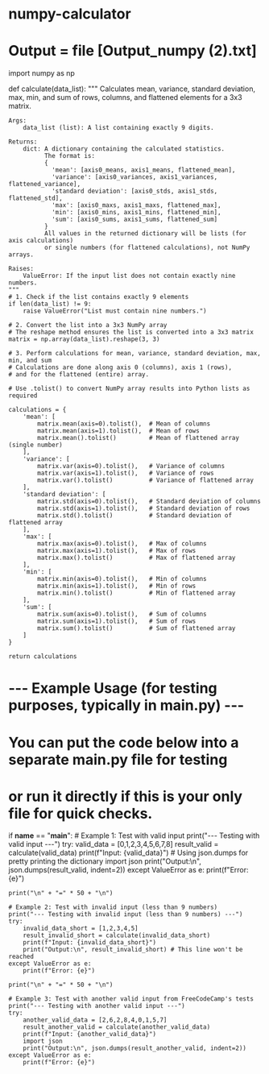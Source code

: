 # numpy-calculator
# Output = file [Output_numpy (2).txt]

import numpy as np

def calculate(data_list):
    """
    Calculates mean, variance, standard deviation, max, min, and sum
    of rows, columns, and flattened elements for a 3x3 matrix.

    Args:
        data_list (list): A list containing exactly 9 digits.

    Returns:
        dict: A dictionary containing the calculated statistics.
              The format is:
              {
                'mean': [axis0_means, axis1_means, flattened_mean],
                'variance': [axis0_variances, axis1_variances, flattened_variance],
                'standard deviation': [axis0_stds, axis1_stds, flattened_std],
                'max': [axis0_maxs, axis1_maxs, flattened_max],
                'min': [axis0_mins, axis1_mins, flattened_min],
                'sum': [axis0_sums, axis1_sums, flattened_sum]
              }
              All values in the returned dictionary will be lists (for axis calculations)
              or single numbers (for flattened calculations), not NumPy arrays.

    Raises:
        ValueError: If the input list does not contain exactly nine numbers.
    """
    # 1. Check if the list contains exactly 9 elements
    if len(data_list) != 9:
        raise ValueError("List must contain nine numbers.")

    # 2. Convert the list into a 3x3 NumPy array
    # The reshape method ensures the list is converted into a 3x3 matrix
    matrix = np.array(data_list).reshape(3, 3)

    # 3. Perform calculations for mean, variance, standard deviation, max, min, and sum
    # Calculations are done along axis 0 (columns), axis 1 (rows),
    # and for the flattened (entire) array.
    
    # Use .tolist() to convert NumPy array results into Python lists as required
    
    calculations = {
        'mean': [
            matrix.mean(axis=0).tolist(),  # Mean of columns
            matrix.mean(axis=1).tolist(),  # Mean of rows
            matrix.mean().tolist()         # Mean of flattened array (single number)
        ],
        'variance': [
            matrix.var(axis=0).tolist(),   # Variance of columns
            matrix.var(axis=1).tolist(),   # Variance of rows
            matrix.var().tolist()          # Variance of flattened array
        ],
        'standard deviation': [
            matrix.std(axis=0).tolist(),   # Standard deviation of columns
            matrix.std(axis=1).tolist(),   # Standard deviation of rows
            matrix.std().tolist()          # Standard deviation of flattened array
        ],
        'max': [
            matrix.max(axis=0).tolist(),   # Max of columns
            matrix.max(axis=1).tolist(),   # Max of rows
            matrix.max().tolist()          # Max of flattened array
        ],
        'min': [
            matrix.min(axis=0).tolist(),   # Min of columns
            matrix.min(axis=1).tolist(),   # Min of rows
            matrix.min().tolist()          # Min of flattened array
        ],
        'sum': [
            matrix.sum(axis=0).tolist(),   # Sum of columns
            matrix.sum(axis=1).tolist(),   # Sum of rows
            matrix.sum().tolist()          # Sum of flattened array
        ]
    }

    return calculations

# --- Example Usage (for testing purposes, typically in main.py) ---
# You can put the code below into a separate main.py file for testing
# or run it directly if this is your only file for quick checks.

if __name__ == "__main__":
    # Example 1: Test with valid input
    print("--- Testing with valid input ---")
    try:
        valid_data = [0,1,2,3,4,5,6,7,8]
        result_valid = calculate(valid_data)
        print(f"Input: {valid_data}")
        # Using json.dumps for pretty printing the dictionary
        import json
        print("Output:\n", json.dumps(result_valid, indent=2))
    except ValueError as e:
        print(f"Error: {e}")

    print("\n" + "=" * 50 + "\n")

    # Example 2: Test with invalid input (less than 9 numbers)
    print("--- Testing with invalid input (less than 9 numbers) ---")
    try:
        invalid_data_short = [1,2,3,4,5]
        result_invalid_short = calculate(invalid_data_short)
        print(f"Input: {invalid_data_short}")
        print("Output:\n", result_invalid_short) # This line won't be reached
    except ValueError as e:
        print(f"Error: {e}")

    print("\n" + "=" * 50 + "\n")

    # Example 3: Test with another valid input from FreeCodeCamp's tests
    print("--- Testing with another valid input ---")
    try:
        another_valid_data = [2,6,2,8,4,0,1,5,7]
        result_another_valid = calculate(another_valid_data)
        print(f"Input: {another_valid_data}")
        import json
        print("Output:\n", json.dumps(result_another_valid, indent=2))
    except ValueError as e:
        print(f"Error: {e}")
